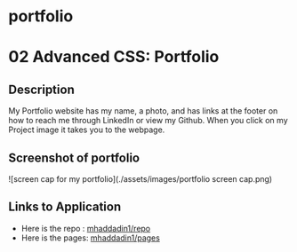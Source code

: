 # portfolio

# 02 Advanced CSS: Portfolio

## Description

My Portfolio website has my name, a photo, and has links at the footer on how to reach me through LinkedIn or view my Github. When you click on my Project image it takes you to the webpage.

## Screenshot of portfolio

![screen cap for my portfolio](./assets/images/portfolio screen cap.png)

## Links to Application

- Here is the repo : [mhaddadin1/repo](https://github.com/mhaddadin1/portfolio)
- Here is the pages: [mhaddadin1/pages](https://mhaddadin1.github.io/portfolio/)
